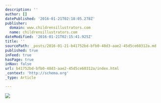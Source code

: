 ```yaml
---
description: ''
author: []
datePublished: '2016-01-21T02:18:05.278Z'
publisher:
  domain: www.childrensillustrators.com
  name: childrensillustrators.com
dateModified: '2016-01-21T02:15:41.925Z'
title: ''
sourcePath: _posts/2016-01-21-b41752bd-bfb0-48d3-aae2-45d5ce60312a.md
published: true
inFeed: true
hasPage: true
inNav: false
url: b41752bd-bfb0-48d3-aae2-45d5ce60312a/index.html
_context: 'http://schema.org'
_type: Article

---
```

![](http://www.childrensillustrators.com/portfolioIllustrations/82011.jpg)